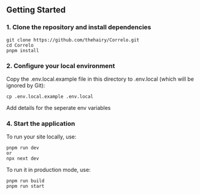 ## Getting Started

### 1. Clone the repository and install dependencies

```
git clone https://github.com/thehairy/Correlo.git
cd Correlo
pnpm install
```

### 2. Configure your local environment

Copy the .env.local.example file in this directory to .env.local (which will be ignored by Git):

```
cp .env.local.example .env.local
```

Add details for the seperate env variables

### 4. Start the application

To run your site locally, use:

```
pnpm run dev
or
npx next dev
```

To run it in production mode, use:

```
pnpm run build
pnpm run start
```
